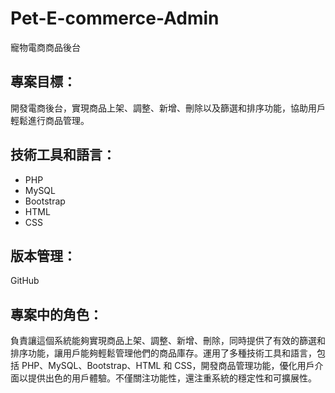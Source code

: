 # Pet-E-commerce-Admin
寵物電商商品後台

<h2>專案目標：</h2>
    <p>開發電商後台，實現商品上架、調整、新增、刪除以及篩選和排序功能，協助用戶輕鬆進行商品管理。</p>
    
<h2>技術工具和語言：</h2>
    <ul>
        <li>PHP</li>
        <li>MySQL</li>
        <li>Bootstrap</li>
        <li>HTML</li>
        <li>CSS</li>
    </ul>
    
<h2>版本管理：</h2>
    <p>GitHub</p>
    
<h2>專案中的角色：</h2>
    <p>負責讓這個系統能夠實現商品上架、調整、新增、刪除，同時提供了有效的篩選和排序功能，讓用戶能夠輕鬆管理他們的商品庫存。運用了多種技術工具和語言，包括 PHP、MySQL、Bootstrap、HTML 和 CSS，開發商品管理功能，優化用戶介面以提供出色的用戶體驗。不僅關注功能性，還注重系統的穩定性和可擴展性。</p>
